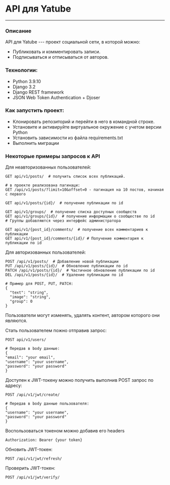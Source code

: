 # API для Yatube
---
### Описание
API для Yatube --- проект социальной сети, в которой можно:
- Публиковать и комментировать записи.
- Подписываться и отписываться от авторов.

### Технологии:
- Python 3.9.10
- Django 3.2
- Django REST framework
- JSON Web Token Authentication + Djoser

### Как запустить проект:
- Клонировать репозиторий и перейти в него в командной строке.
- Установите и активируйте виртуальное окружение c учетом версии Python
- Установить зависимости из файла requirements.txt
- Выполнить миграции

### Некоторые примеры запросов к API
Для неавторизованных пользователей:
~~~
GET api/v1/posts/  # получить список всех публикаций.

# в проекте реализована пагинаци:
GET /api/v1/posts/?limit=10&offset=0 - пагинация на 10 постов, начиная с первого

GET api/v1/posts/{id}/  # получение публикации по id

GET api/v1/groups/  # получение списка доступных сообществ
GET api/v1/groups/{id}/  # получение информации о сообществе по id
# Группы добавляются через интерфейс администратора

GET api/v1/{post_id}/comments/  # получение всех комментариев к публикации
GET api/v1/{post_id}/comments/{id}/ # Получение комментария к публикации по id
~~~

Для авторизованных пользователей:
~~~
POST /api/v1/posts/  # Добавление новой публикации
PUT /api/v1/posts/{id}/  # Обновление публикации по id
PATCH /api/v1/posts/{id}/  # Частичное обновление публикации по id
DEL /api/v1/posts/{id}/  # Удаление публикации по id

# Пример для POST, PUT, PATCH:
{
  "text": "string",
  "image": "string",
  "group": 0
}
~~~

Пользователи могут изменять, удалять контент, автором которого они являются.

Стать пользователем пожно отправив запрос:
~~~
POST api/v1/users/

# Передав в body данные:
{
"email": "your email",
"username": "your username",
"password": "your password"
}
~~~

Доступен к JWT-токену можно получить выполнив POST запрос по адресу:
~~~
POST /api/v1/jwt/create/

# Передав в body данные пользователя:
{
"username": "your username",
"password": "your password"
}
~~~

Воспользоваться токеном можно добавив его headers
~~~
Authorization: Bearer {your token}
~~~

Обновить JWT-токен:
~~~
POST /api/v1/jwt/refresh/
~~~

Проверить JWT-токен:
~~~
POST /api/v1/jwt/verify/
~~~
